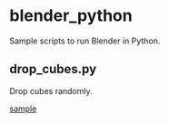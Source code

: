 # blender_python
Sample scripts to run Blender in Python.

## drop_cubes.py
Drop cubes randomly.

[sample](https://www.youtube.com/watch?v=OaTuBY8cFuI "sample") 
